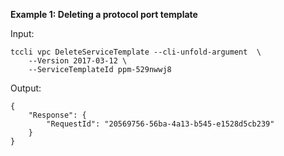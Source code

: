 **Example 1: Deleting a protocol port template**



Input: 

```
tccli vpc DeleteServiceTemplate --cli-unfold-argument  \
    --Version 2017-03-12 \
    --ServiceTemplateId ppm-529nwwj8
```

Output: 
```
{
    "Response": {
        "RequestId": "20569756-56ba-4a13-b545-e1528d5cb239"
    }
}
```

